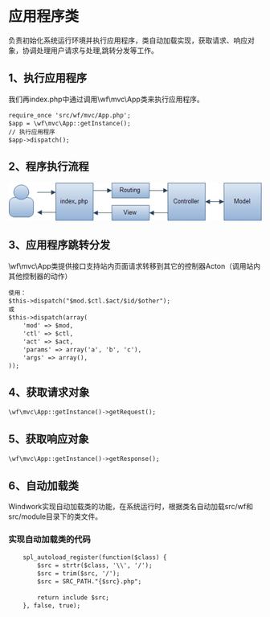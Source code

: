 应用程序类
==================
负责初始化系统运行环境并执行应用程序，类自动加载实现，获取请求、响应对象，协调处理用户请求与处理,跳转分发等工作。

1、执行应用程序
---------------
我们再index.php中通过调用\wf\mvc\App类来执行应用程序。
```
require_once 'src/wf/mvc/App.php';
$app = \wf\mvc\App::getInstance();
// 执行应用程序
$app->dispatch(); 
```

2、程序执行流程
----------
![程序执行流程](res/images/appflow.jpg)  

3、应用程序跳转分发
----------------
\wf\mvc\App类提供接口支持站内页面请求转移到其它的控制器Acton（调用站内其他控制器的动作）
```
使用：
$this->dispatch("$mod.$ctl.$act/$id/$other");
或
$this->dispatch(array(
    'mod' => $mod,
    'ctl' => $ctl,
    'act' => $act,
    'params' => array('a', 'b', 'c'),
    'args' => array(),
));
```

4、获取请求对象
----------------------
```
\wf\mvc\App::getInstance()->getRequest();
```


5、获取响应对象
-----------------
```
\wf\mvc\App::getInstance()->getResponse();
```
<a name="autoload"></a>

6、自动加载类 
---------------------
Windwork实现自动加载类的功能，在系统运行时，根据类名自动加载src/wf和src/module目录下的类文件。
### 实现自动加载类的代码
```
	spl_autoload_register(function($class) {
		$src = strtr($class, '\\', '/');
		$src = trim($src, '/');
		$src = SRC_PATH."{$src}.php";
		
		return include $src;
	}, false, true);
```
